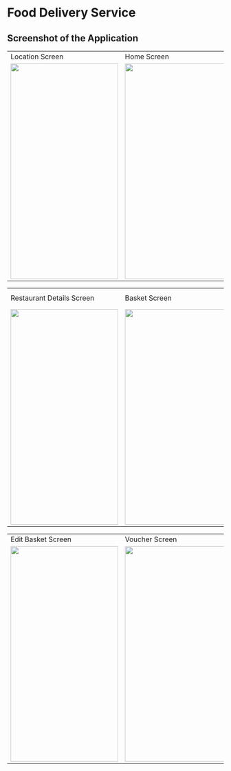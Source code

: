 # Food Delivery Service

## Screenshot of the Application 

<table>
  <tr>
    <td>Location Screen</td>
     <td>Home Screen</td>
     <td>Filter Screen</td>
   
  </tr>
  <tr>
    <td><img src="https://github.com/user-attachments/assets/de63463b-e474-4ef8-9a9b-b6b88643bff3" width=250 height=500></td>
    <td><img src="https://github.com/user-attachments/assets/3f0ea687-4f2e-4638-b415-d844dacd6439" width=250 height=500></td>
    <td><img src="https://github.com/user-attachments/assets/82675fee-cb96-4e94-b09a-4ac7fca19292" width=250 height=500></td>
  </tr>
 </table>
 <table>
  <tr>
     <td>Restaurant Details Screen</td>
     <td>Basket Screen</td>
     <td>Basket with items, delivery and total</td>
  </tr>
  <tr>
    <td><img src="https://github.com/user-attachments/assets/775c6fac-0fbc-41fa-a897-ca98d8ade2d6" width=250 height=500></td>
    <td><img src="https://github.com/user-attachments/assets/3da69c0c-41dc-4ed1-abc4-aca7d199a83f" width=250 height=500></td>
    <td><img src="https://github.com/user-attachments/assets/27296c98-d8ed-426b-b68c-a0c7ee5465e7" width=250 height=500></td>
  </tr>
 </table>

  <table>
  <tr>
    <td>Edit Basket Screen</td>
     <td>Voucher Screen</td>
     <td>Delivery Screen</td>
  </tr>
  <tr>
    <td><img src="https://github.com/user-attachments/assets/b2d13b07-863b-473d-8203-a70b42a7926b" width=250 height=500></td>
    <td><img src="https://github.com/user-attachments/assets/c37ab83b-f584-41c1-8ce6-2992ef735696" width=250 height=500></td>
    <td><img src="https://github.com/user-attachments/assets/1d96040d-a58d-43b1-95bf-19a587660260" width=250 height=500></td>
  </tr>
 </table>








